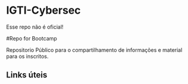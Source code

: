 # IGTI-Cybersec
Esse repo não é oficial!

#Repo for Bootcamp


Repositorio Público para o compartilhamento de informações e material para os inscritos.


## Links úteis

